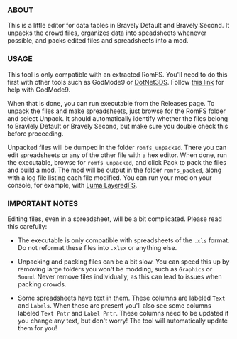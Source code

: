 ### ABOUT

This is a little editor for data tables in Bravely Default and Bravely
Second. It unpacks the crowd files, organizes data into speadsheets
whenever possible, and packs edited files and spreadsheets into a mod.

### USAGE

This tool is only compatible with an extracted RomFS. You'll need to do
this first with other tools such as GodMode9 or
[DotNet3DS](https://github.com/evandixon/DotNet3dsToolkit/releases). Follow
[this
link](https://gist.github.com/PixelSergey/73d0a4bc1437dbaa53a1d1ce849fdda1)
for help with GodMode9.

When that is done, you can run executable from the Releases page. To
unpack the files and make spreadsheets, just browse for the RomFS
folder and select Unpack. It should automatically identify whether the
files belong to Bravlely Default or Bravely Second, but make sure you
double check this before proceeding.

Unpacked files will be dumped in the folder `romfs_unpacked`. There
you can edit spreadsheets or any of the other file with a hex
editor. When done, run the executable, browse for `romfs_unpacked`,
and click Pack to pack the files and build a mod. The mod will be
output in the folder `romfs_packed`, along with a log file listing
each file modified. You can run your mod on your console, for example,
with [Luma
LayeredFS](https://gist.github.com/PixelSergey/5dbb4a9b90d290736353fa58e4fcbb42).

### IMPORTANT NOTES

Editing files, even in a spreadsheet, will be a bit complicated. Please read this carefully:

- The executable is only compatible with spreadsheets of the `.xls`
  format. Do not reformat these files into `.xlsx` or anything else.

- Unpacking and packing files can be a bit slow. You can speed this up
  by removing large folders you won't be modding, such as `Graphics`
  or `Sound`. Never remove files individually, as this can lead to
  issues when packing crowds.

- Some spreadsheets have text in them. These columns are labeled
  `Text` and `Labels`. When these are present you'll also see some
  columns labeled `Text Pntr` and `Label Pntr`. These columns need to
  be updated if you change any text, but don't worry! The tool will
  automatically update them for you!
